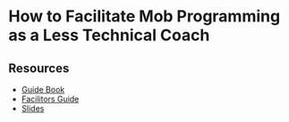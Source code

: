 # How to Facilitate Mob Programming as a Less Technical Coach

## Resources

* [Guide Book](http://mobprogrammingguidebook.com)
* [Facilitors Guide](https://github.com/isidore/Talks/blob/master/How_to_Facilitate_Mob_Programming_as_a_Less_Technical_Coach.md)
* [Slides](https://www.slideshare.net/llewellynfalco/mob-programming-75601033)



